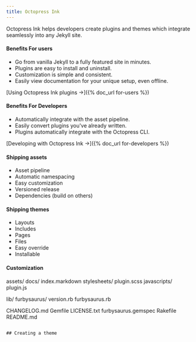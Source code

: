 ```yaml
---
title: Octopress Ink
---
```


Octopress Ink helps developers create plugins and themes which integrate seamlessly into any Jekyll site. 

#### Benefits For users

- Go from vanilla Jekyll to a fully featured site in minutes.
- Plugins are easy to install and uninstall.
- Customization is simple and consistent.
- Easily view documentation for your unique setup, even offline.

[Using Octopress Ink plugins &rarr;]({% doc_url for-users %})

#### Benefits For Developers

- Automatically integrate with the asset pipeline.
- Easily convert plugins you've already written.
- Plugins automatically integrate with the Octopress CLI.

[Developing with Octopress Ink &rarr;]({% doc_url for-developers %})

#### Shipping assets
- Asset pipeline
- Automatic namespacing
- Easy customization
- Versioned release
- Dependencies (build on others)

#### Shipping themes
- Layouts
- Includes
- Pages
- Files
- Easy override
- Installable

#### Customization

assets/
  docs/
    index.markdown
  stylesheets/
    plugin.scss
  javascripts/
    plugin.js

lib/
  furbysaurus/
    version.rb
  furbysaurus.rb

CHANGELOG.md
Gemfile
LICENSE.txt
furbysaurus.gemspec
Rakefile
README.md
```

## Creating a theme

